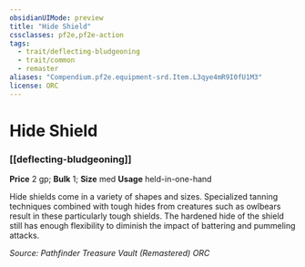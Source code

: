 ```yaml
---
obsidianUIMode: preview
title: "Hide Shield"
cssclasses: pf2e,pf2e-action
tags:
  - trait/deflecting-bludgeoning
  - trait/common
  - remaster
aliases: "Compendium.pf2e.equipment-srd.Item.L3qye4mR9I0fU1M3"
license: ORC
---
```

# Hide Shield

### [[deflecting-bludgeoning]]


**Price** 2 gp; 
**Bulk** 1; **Size** med
**Usage** held-in-one-hand

Hide shields come in a variety of shapes and sizes. Specialized tanning techniques combined with tough hides from creatures such as owlbears result in these particularly tough shields. The hardened hide of the shield still has enough flexibility to diminish the impact of battering and pummeling attacks.

*Source: Pathfinder Treasure Vault (Remastered)*
*ORC*